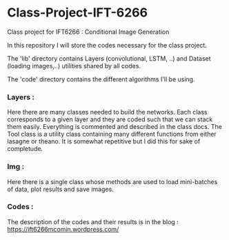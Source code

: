 # Class-Project-IFT-6266
Class project for IFT6266 : Conditional Image Generation


In this repository I will store the codes necessary for the class project.

The 'lib' directory contains Layers (convolutional, LSTM, ..) and Dataset (loading images,..) utilities shared by all codes.

The 'code' directory contains the different algorithms I'll be using.

### Layers :
Here there are many classes needed to build the networks. Each class corresponds to a given layer and they are coded such that we can stack them easily. Everything is commented and described in the class docs.
The Tool class is a utility class containing many different functions from either lasagne or theano. It is somewhat repetitive but I did this for sake of completude.

### Img : 
Here there is a single class whose methods are used to load mini-batches of data, plot results and save images.

### Codes : 
The description of the codes and their results is in the blog : https://ift6266mcomin.wordpress.com/
